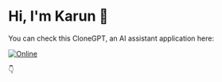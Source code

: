 # Hi, I'm Karun 👋

You can check this CloneGPT, an AI assistant application here:

[![Online](https://img.shields.io/badge/Online-Visit-brightgreen)](https://clonegpt-vert.vercel.app/)

👇
